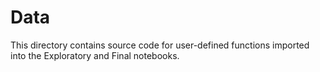 # Data

This directory contains source code for user-defined functions imported into the Exploratory and Final notebooks.
